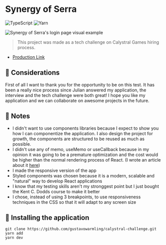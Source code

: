 # Synergy of Serra

![TypeScript](https://img.shields.io/badge/typescript-%23007ACC.svg?style=for-the-badge&logo=typescript&logoColor=white)
![Yarn](https://img.shields.io/badge/yarn-%232C8EBB.svg?style=for-the-badge&logo=yarn&logoColor=white)

<img src="https://i.imgur.com/73eFpvI.png" alt="Synergy of Serra's login page visual example">

> This project was made as a tech challenge on Calystral Games hiring process.

- [Production Link](https://calystral-challenge.vercel.app/)

## 🎈 Considerations

First of all I want to thank you for the opportunity to be on this test. It has been a really nice process since Julian answered my application, the interview and the tech challenge were both great! I hope you like my application and we can collaborate on awesome projects in the future.

## 👾 Notes

- I didn't want to use components libraries because I expect to show you how I can componentize the application. I also design the project for growth, the components are structured to be reused as much as possible.
- I didn't use any of memo, useMemo or useCallback because in my opinion it was going to be a premature optimization and the cost would be higher than the normal rendering process of React. (I wrote an article about it [here](https://gustavowarmling.hashnode.dev/are-you-using-the-memo-hook-in-the-correct-way))
- I made the responsive version of the app
- Styled components was chosen because it is a modern, scalable and "natural" way to develop React applications
- I know that my testing skills aren't my stronggest point but I just bought the Kent C. Dodds course to make it better
- I chose, instead of using 3 breakpoints, to use responsiveness techniques in the CSS so that it will adapt to any screen size

## 🚀 Installing the application

```
git clone https://github.com/gustavowarmling/calystral-challenge.git
yarn add
yarn dev
```

